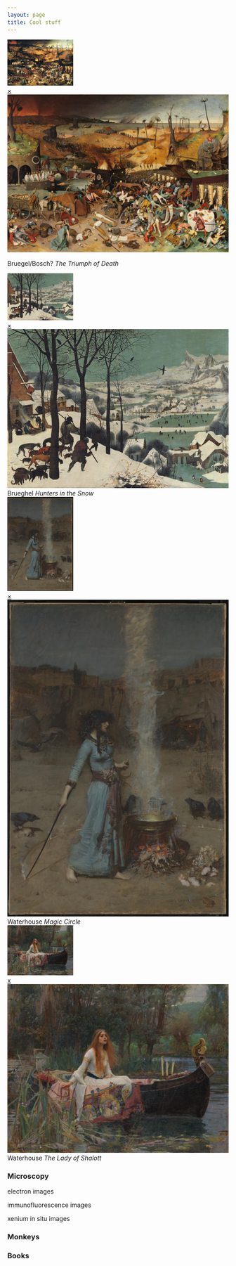```yaml
---
layout: page
title: Cool stuff
---
```

<!-- A -->
  <a href="#popupA">
    <img src="/thumbnail/Brueghel-the-triumph-of-death.jpg" alt="Thumbnail A" width="150">
  </a>

  <div id="popupA" class="overlay">
    <a class="close" href="#">×</a>
    <img src="/images/The_Triumph_of_Death_by_Pieter_Bruegel_the_Elder.jpg" alt="Full-size Image A">
    <p>Bruegel/Bosch? <em>The Triumph of Death</em></p>
  </div>

<!-- B -->
  <a href="#popupB">
  <img src="/images/Brueghel_hunters_in_the_snow.jpg" alt="Thumbnail B" width="150">
  </a>

<div id="popupB" class="overlay">
  <a class="close" href="#">×</a>
  <img src="/images/Brueghel_hunters_in_the_snow.jpg" alt="Full-size Image B">
   Brueghel <em>Hunters in the Snow</em>
</div>

<!-- C -->
  <a href="#popupC">
  <img src="/images/john_waterhouse_magic_circle.jpg" alt="Thumbnail C" width="150">
  </a>

<div id="popupC" class="overlay">
  <a class="close" href="#">×</a>
  <img src="/images/john_waterhouse_magic_circle.jpg" alt="Full-size Image C">
   Waterhouse <em>Magic Circle</em>
</div>
 
<!-- D -->
<a href="popupD">
  <img src="/images/john_waterhouse_lady_of_shalott.jpg" alt="Thumbnail D" width="150">
</a>

<div id="popupD" class="overlay">
  <a class="close" href="#">x</a>
  <img src="/images/john_waterhouse_lady_of_shalott.jpg" alt="Full-size Image D">
  Waterhouse <em>The Lady of Shalott</em>
</div> 

    
### Microscopy
electron images


immunofluorescence images


xenium in situ images

### Monkeys


### Books


<br>
<br>
<br>





